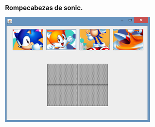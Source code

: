 ## Rompecabezas de sonic.
![hloa](https://github.com/Emanuel-rdz-m/sonicPuzzle/blob/master/imagenes/image.png?raw=true)
